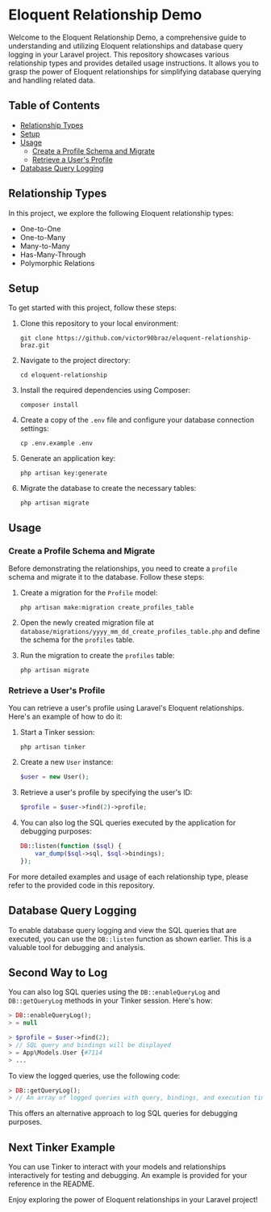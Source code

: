# Eloquent Relationship Demo

Welcome to the Eloquent Relationship Demo, a comprehensive guide to understanding and utilizing Eloquent relationships and database query logging in your Laravel project. This repository showcases various relationship types and provides detailed usage instructions. It allows you to grasp the power of Eloquent relationships for simplifying database querying and handling related data.

## Table of Contents

-   [Relationship Types](#relationship-types)
-   [Setup](#setup)
-   [Usage](#usage)
    -   [Create a Profile Schema and Migrate](#create-a-profile-schema-and-migrate)
    -   [Retrieve a User's Profile](#retrieve-a-users-profile)
-   [Database Query Logging](#database-query-logging)

## Relationship Types

In this project, we explore the following Eloquent relationship types:

-   One-to-One
-   One-to-Many
-   Many-to-Many
-   Has-Many-Through
-   Polymorphic Relations

## Setup

To get started with this project, follow these steps:

1. Clone this repository to your local environment:

    ```shell
    git clone https://github.com/victor90braz/eloquent-relationship-braz.git
    ```

2. Navigate to the project directory:

    ```shell
    cd eloquent-relationship
    ```

3. Install the required dependencies using Composer:

    ```shell
    composer install
    ```

4. Create a copy of the `.env` file and configure your database connection settings:

    ```shell
    cp .env.example .env
    ```

5. Generate an application key:

    ```shell
    php artisan key:generate
    ```

6. Migrate the database to create the necessary tables:

    ```shell
    php artisan migrate
    ```

## Usage

### Create a Profile Schema and Migrate

Before demonstrating the relationships, you need to create a `profile` schema and migrate it to the database. Follow these steps:

1. Create a migration for the `Profile` model:

    ```shell
    php artisan make:migration create_profiles_table
    ```

2. Open the newly created migration file at `database/migrations/yyyy_mm_dd_create_profiles_table.php` and define the schema for the `profiles` table.

3. Run the migration to create the `profiles` table:

    ```shell
    php artisan migrate
    ```

### Retrieve a User's Profile

You can retrieve a user's profile using Laravel's Eloquent relationships. Here's an example of how to do it:

1. Start a Tinker session:

    ```shell
    php artisan tinker
    ```

2. Create a new `User` instance:

    ```php
    $user = new User();
    ```

3. Retrieve a user's profile by specifying the user's ID:

    ```php
    $profile = $user->find(2)->profile;
    ```

4. You can also log the SQL queries executed by the application for debugging purposes:

    ```php
    DB::listen(function ($sql) {
        var_dump($sql->sql, $sql->bindings);
    });
    ```

For more detailed examples and usage of each relationship type, please refer to the provided code in this repository.

## Database Query Logging

To enable database query logging and view the SQL queries that are executed, you can use the `DB::listen` function as shown earlier. This is a valuable tool for debugging and analysis.

## Second Way to Log

You can also log SQL queries using the `DB::enableQueryLog` and `DB::getQueryLog` methods in your Tinker session. Here's how:

```php
> DB::enableQueryLog();
> = null

> $profile = $user->find(2);
> // SQL query and bindings will be displayed
> = App\Models.User {#7114
> ...
```

To view the logged queries, use the following code:

```php
> DB::getQueryLog();
> // An array of logged queries with query, bindings, and execution time
```

This offers an alternative approach to log SQL queries for debugging purposes.

## Next Tinker Example

You can use Tinker to interact with your models and relationships interactively for testing and debugging. An example is provided for your reference in the README.

Enjoy exploring the power of Eloquent relationships in your Laravel project!
